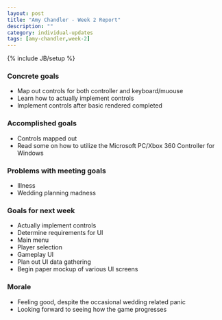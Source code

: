 ```yaml
---
layout: post
title: "Amy Chandler - Week 2 Report"
description: ""
category: individual-updates
tags: [amy-chandler,week-2]
---
```

{% include JB/setup %}

### Concrete goals
 - Map out controls for both controller and keyboard/muouse
 - Learn how to actually implement controls
 - Implement controls after basic rendered completed

### Accomplished goals
 - Controls mapped out
 - Read some on how to utilize the Microsoft PC/Xbox 360 Controller for Windows
 
### Problems with meeting goals
 - Illness
 - Wedding planning madness
	
### Goals for next week
 - Actually implement controls
 - Determine requirements for UI
  - Main menu
  - Player selection
  - Gameplay UI
 - Plan out UI data gathering
 - Begin paper mockup of various UI screens
 
### Morale
 - Feeling good, despite the occasional wedding related panic
 - Looking forward to seeing how the game progresses
 